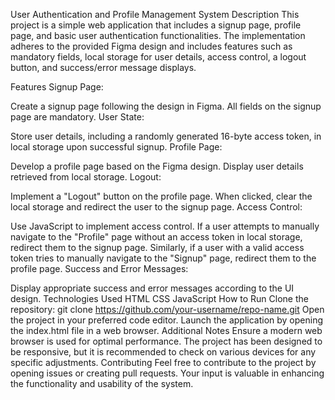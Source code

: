 User Authentication and Profile Management System
Description
This project is a simple web application that includes a signup page, profile page, and basic user authentication functionalities. The implementation adheres to the provided Figma design and includes features such as mandatory fields, local storage for user details, access control, a logout button, and success/error message displays.

Features
Signup Page:

Create a signup page following the design in Figma.
All fields on the signup page are mandatory.
User State:

Store user details, including a randomly generated 16-byte access token, in local storage upon successful signup.
Profile Page:

Develop a profile page based on the Figma design.
Display user details retrieved from local storage.
Logout:

Implement a "Logout" button on the profile page.
When clicked, clear the local storage and redirect the user to the signup page.
Access Control:

Use JavaScript to implement access control.
If a user attempts to manually navigate to the "Profile" page without an access token in local storage, redirect them to the signup page.
Similarly, if a user with a valid access token tries to manually navigate to the "Signup" page, redirect them to the profile page.
Success and Error Messages:

Display appropriate success and error messages according to the UI design.
Technologies Used
HTML
CSS
JavaScript
How to Run
Clone the repository: git clone https://github.com/your-username/repo-name.git
Open the project in your preferred code editor.
Launch the application by opening the index.html file in a web browser.
Additional Notes
Ensure a modern web browser is used for optimal performance.
The project has been designed to be responsive, but it is recommended to check on various devices for any specific adjustments.
Contributing
Feel free to contribute to the project by opening issues or creating pull requests. Your input is valuable in enhancing the functionality and usability of the system.

